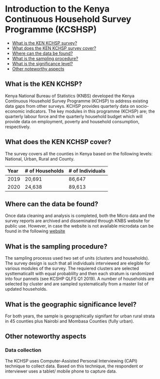 
# Introduction to the Kenya Continuous Household Survey Programme (KCSHSP)

- [What is the KEN KCHSP survey?](#what-is-the-ken-kcshp)
- [What does the KEN KCHSP survey cover?](#what-does-the-ken-kcshp)
- [Where can the data be found?](#where-can-the-data-be-found)
- [What is the sampling procedure?](#what-is-the-sampling-procedure)
- [What is the significance level?](#what-is-the-geographic-significance-level)
- [Other noteworthy aspects](#other-noteworthy-aspects)

## What is the KEN KCHSP?

Kenya National Bureau of Statistics (KNBS) developed the Kenya Continuous Household Survey Programme (KCHSP) to address existing data gaps from other surveys. KCHSP provides quarterly data on socio-economic indicators. The key modules in this programme (KCHSP) are; the quarterly labour force and the quarterly household budget which will provide data on employment, poverty and household consumption, respectively.

## What does the KEN KCHSP cover?

The survey covers all the counties in Kenya based on the following levels: National, Urban, Rural and County.

| Year	| # of Households	| # of Individuals	|
| :-------	| :--------		| :--------	 	|
| 2019	| 	20,691	| 86,647	|
| 2020	| 	24,638	| 89,613	|

## Where can the data be found?

Once data cleaning and analysis is completed, both the Micro data and the survey reports are archived and disseminated through KNBS website for public use. However, in case the website is not available microdata can be found in the following [website](https://statistics.knbs.or.ke/nada/index.php/home)

## What is the sampling procedure?
The sampling processs used two set of units (clusters and households). The survey design is such that all individuals interviewed are elegible for various modules of the survey. The requiered clusters are selected systtematicallt with equal probablilty and then each stratum is randomized into four pannels (see KCSHP QLFS Q1 2019). A number of households are selected by cluster and are sampled systematically from a master list of updated households.


## What is the geographic significance level?

For both years, the sample is geographically signifant for urban rural strata in 45 counties plus Nairobi and Mombasa Counties (fully urban).

## Other noteworthy aspects

### Data collection
The KCHSP uses Computer-Assisted Personal Interviewing (CAPI) technique to collect data.  Based on this technique, the respondent or interviewer uses a tablet/ mobile phone to capture  data. 

